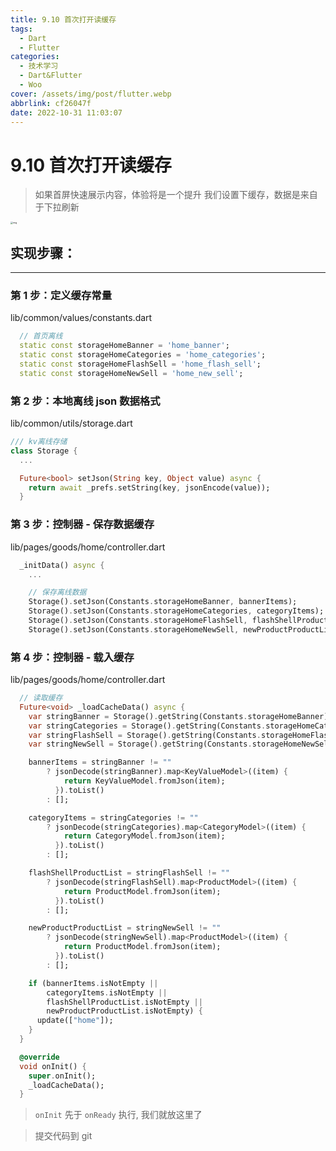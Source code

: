 ```yaml
---
title: 9.10 首次打开读缓存
tags:
  - Dart
  - Flutter
categories:
  - 技术学习
  - Dart&Flutter
  - Woo
cover: /assets/img/post/flutter.webp
abbrlink: cf26047f
date: 2022-10-31 11:03:07
---
```


# 9.10 首次打开读缓存

> 如果首屏快速展示内容，体验将是一个提升
> 我们设置下缓存，数据是来自于下拉刷新

<img src="https://ducafecat.oss-cn-beijing.aliyuncs.com/podcast/image_5VU6z13nfQ.png" alt="img" style="zoom: 25%;" />

## 实现步骤：

---

### 第 1 步：定义缓存常量

lib/common/values/constants.dart

```dart
  // 首页离线
  static const storageHomeBanner = 'home_banner';
  static const storageHomeCategories = 'home_categories';
  static const storageHomeFlashSell = 'home_flash_sell';
  static const storageHomeNewSell = 'home_new_sell';
```

### 第 2 步：本地离线 json 数据格式

lib/common/utils/storage.dart

```dart
/// kv离线存储
class Storage {
  ...

  Future<bool> setJson(String key, Object value) async {
    return await _prefs.setString(key, jsonEncode(value));
  }
```

### 第 3 步：控制器 - 保存数据缓存

lib/pages/goods/home/controller.dart

```dart
  _initData() async {
    ...

    // 保存离线数据
    Storage().setJson(Constants.storageHomeBanner, bannerItems);
    Storage().setJson(Constants.storageHomeCategories, categoryItems);
    Storage().setJson(Constants.storageHomeFlashSell, flashShellProductList);
    Storage().setJson(Constants.storageHomeNewSell, newProductProductList);
```

### 第 4 步：控制器 - 载入缓存

lib/pages/goods/home/controller.dart

```dart
  // 读取缓存
  Future<void> _loadCacheData() async {
    var stringBanner = Storage().getString(Constants.storageHomeBanner);
    var stringCategories = Storage().getString(Constants.storageHomeCategories);
    var stringFlashSell = Storage().getString(Constants.storageHomeFlashSell);
    var stringNewSell = Storage().getString(Constants.storageHomeNewSell);

    bannerItems = stringBanner != ""
        ? jsonDecode(stringBanner).map<KeyValueModel>((item) {
            return KeyValueModel.fromJson(item);
          }).toList()
        : [];

    categoryItems = stringCategories != ""
        ? jsonDecode(stringCategories).map<CategoryModel>((item) {
            return CategoryModel.fromJson(item);
          }).toList()
        : [];

    flashShellProductList = stringFlashSell != ""
        ? jsonDecode(stringFlashSell).map<ProductModel>((item) {
            return ProductModel.fromJson(item);
          }).toList()
        : [];

    newProductProductList = stringNewSell != ""
        ? jsonDecode(stringNewSell).map<ProductModel>((item) {
            return ProductModel.fromJson(item);
          }).toList()
        : [];

    if (bannerItems.isNotEmpty ||
        categoryItems.isNotEmpty ||
        flashShellProductList.isNotEmpty ||
        newProductProductList.isNotEmpty) {
      update(["home"]);
    }
  }
```

```dart
  @override
  void onInit() {
    super.onInit();
    _loadCacheData();
  }
```

> `onInit` 先于 `onReady` 执行, 我们就放这里了

> 提交代码到 git
